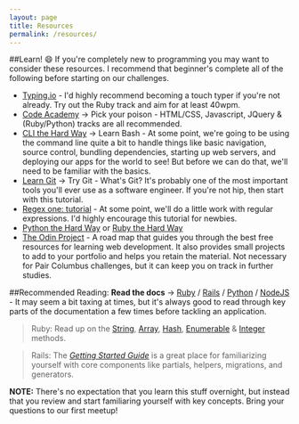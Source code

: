 ```yaml
---
layout: page
title: Resources
permalink: /resources/
---
```


##Learn! :smile:
If you're completely new to programming you may want to consider these resources. I recommend that beginner's complete all of the following before starting on our challenges.

- [Typing.io](https://typing.io/) - I'd highly recommend becoming a touch typer if you're not already. Try out the Ruby track and aim for at least 40wpm.
- [Code Academy](http://www.codecademy.com/learn) -> Pick your poison - HTML/CSS, Javascript, JQuery & (Ruby/Python) tracks are all recommended.
- [CLI the Hard Way](http://cli.learncodethehardway.org/book/) -> Learn Bash - At some point, we're going to be using the command line quite a bit to handle things like basic navigation, source control, bundling dependencies, starting up web servers, and deploying our apps for the world to see! But before we can do that, we'll need to be familiar with the basics.
- [Learn Git](https://try.github.io/levels/1/challenges/1) -> Try Git - What's Git? It's probably one of the most important tools you'll ever use as a software engineer. If you're not hip, then start with this tutorial.
- [Regex one: tutorial](http://regexone.com/) - At some point, we'll do a little work with regular expressions. I'd highly encourage this tutorial for newbies.
- [Python the Hard Way](http://learnpythonthehardway.org/book/) or [Ruby the Hard Way](http://learnrubythehardway.org/book/)
- [The Odin Project](http://www.theodinproject.com) - A road map that guides you through the best free resources for learning web development. It also provides small projects to add to your portfolio and helps you retain the material. Not necessary for Pair Columbus challenges, but it can keep you on track in further studies.

##Recommended Reading:
__Read the docs__ -> [Ruby](http://ruby-doc.org/) / [Rails](http://guides.rubyonrails.org/) / [Python](https://docs.python.org/2/) / [NodeJS](https://nodejs.org/api/) - It may seem a bit taxing at times, but it's always good to read through key parts of the documentation a few times before tackling an application.

> Ruby: Read up on the [String](http://ruby-doc.org/core-2.1.2/String.html), [Array](http://ruby-doc.org/core-2.1.2/Array.html), [Hash](http://ruby-doc.org/core-2.1.2/Hash.html), [Enumerable](http://ruby-doc.org/core-2.1.2/Enumerable.html) & [Integer](http://ruby-doc.org/core-2.1.2/Integer.html) methods.

> Rails: The [_Getting Started Guide_](http://guides.rubyonrails.org/getting_started.html) is a great place for familiarizing yourself with core components like partials, helpers, migrations, and generators.

__NOTE:__ There's no expectation that you learn this stuff overnight, but instead that you review and start familiaring yourself with key concepts. Bring your questions to our first meetup!
